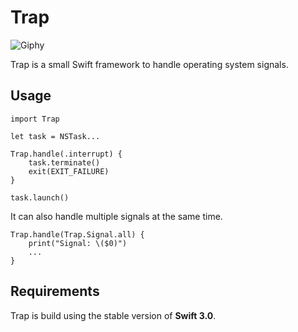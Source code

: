 # Trap

![Giphy](http://media3.giphy.com/media/3ornka9rAaKRA2Rkac/giphy.gif)

Trap is a small Swift framework to handle operating system signals.

## Usage

    import Trap
    
    let task = NSTask...
    
    Trap.handle(.interrupt) {
        task.terminate()
        exit(EXIT_FAILURE)
    }
    
    task.launch()
    
It can also handle multiple signals at the same time.

    Trap.handle(Trap.Signal.all) {
        print("Signal: \($0)")
        ...
    }

## Requirements

Trap is build using the stable version of **Swift 3.0**.
